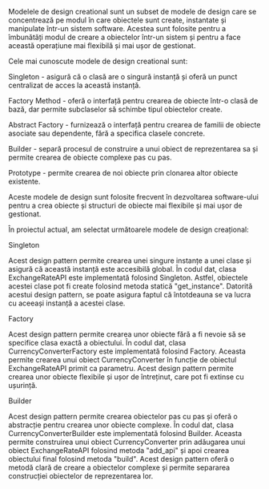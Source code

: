 Modelele de design creational sunt un subset de modele de design care se concentrează pe modul în care obiectele sunt create, instantate și manipulate într-un sistem software. Acestea sunt folosite pentru a îmbunătăți modul de creare a obiectelor într-un sistem și pentru a face această operațiune mai flexibilă și mai ușor de gestionat.

Cele mai cunoscute modele de design creational sunt:

Singleton - asigură că o clasă are o singură instanță și oferă un punct centralizat de acces la această instanță.

Factory Method - oferă o interfață pentru crearea de obiecte într-o clasă de bază, dar permite subclaselor să schimbe tipul obiectelor create.

Abstract Factory - furnizează o interfață pentru crearea de familii de obiecte asociate sau dependente, fără a specifica clasele concrete.

Builder - separă procesul de construire a unui obiect de reprezentarea sa și permite crearea de obiecte complexe pas cu pas.

Prototype - permite crearea de noi obiecte prin clonarea altor obiecte existente.

Aceste modele de design sunt folosite frecvent în dezvoltarea software-ului pentru a crea obiecte și structuri de obiecte mai flexibile și mai ușor de gestionat.




În proiectul actual, am selectat următoarele modele de design creațional: 

Singleton

Acest design pattern permite crearea unei singure instanțe a unei clase și asigură că această instanță este accesibilă global. În codul dat, clasa ExchangeRateAPI este implementată folosind Singleton. Astfel, obiectele acestei clase pot fi create folosind metoda statică "get_instance". Datorită acestui design pattern, se poate asigura faptul că întotdeauna se va lucra cu aceeași instanță a acestei clase.

Factory

Acest design pattern permite crearea unor obiecte fără a fi nevoie să se specifice clasa exactă a obiectului. În codul dat, clasa CurrencyConverterFactory este implementată folosind Factory. Aceasta permite crearea unui obiect CurrencyConverter în funcție de obiectul ExchangeRateAPI primit ca parametru. Acest design pattern permite crearea unor obiecte flexibile și ușor de întreținut, care pot fi extinse cu ușurință.

Builder

Acest design pattern permite crearea obiectelor pas cu pas și oferă o abstracție pentru crearea unor obiecte complexe. În codul dat, clasa CurrencyConverterBuilder este implementată folosind Builder. Aceasta permite construirea unui obiect CurrencyConverter prin adăugarea unui obiect ExchangeRateAPI folosind metoda "add_api" și apoi crearea obiectului final folosind metoda "build". Acest design pattern oferă o metodă clară de creare a obiectelor complexe și permite separarea construcției obiectelor de reprezentarea lor.

